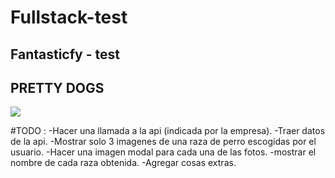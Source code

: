 # Fullstack-test
## Fantasticfy - test

## PRETTY DOGS

![](https://64.media.tumblr.com/34344c4e5ed7afdb758544f113f97606/tumblr_my2bmmM5z41s080geo1_500.gifv)

#TODO :
-Hacer una llamada a la api (indicada por la empresa).
-Traer datos de la api.
-Mostrar solo 3 imagenes de una raza de perro escogidas por el usuario.
-Hacer una imagen modal para cada una de las fotos.
-mostrar el nombre de cada raza obtenida.
-Agregar cosas extras.
